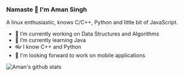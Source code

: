 ### Namaste 🙏 I'm Aman Singh

A linux enthusiastic, knows C/C++, Python and little bit of JavaScript.

- 🔭 I’m currently working on Data Structures and Algorithms
- 🌱 I’m currently learning Java
- 👓 I know C++ and Python
- 📱 I'm looking forward to work on mobile applications

![Aman's github stats](https://github-readme-stats.vercel.app/api?username=MrAman007&show_icons=true&theme=midnight-purple)
